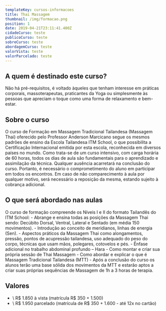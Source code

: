 ```yaml
---
templateKey: cursos-informacoes
title: Thai Massagem
thumbnail: /img/formacao.png
position: 1
date: 2019-04-21T23:11:41.400Z
cidadeCurso: teste
publicoCurso: teste
sobreCurso: teste
abordagemCurso: teste
valorVista: teste
valorParcelado: teste
---
```

## A quem é destinado este curso?

Não há pré-requisitos, é voltado àqueles que tenham interesse em práticas corporais, massoterapeutas, praticantes da Yoga ou simplesmente às pessoas que apreciam o toque como uma forma de relaxamento e bem-estar.

## Sobre o curso

O curso de Formação em Massagem Tradicional Tailandesa (Massagem Thai) oferecido pelo Professor Anderson Marcicano segue os mesmos padrões de ensino da Escola Tailandesa ITM School, o que possibilita a Certificação Internacional emitida por esta escola, reconhecida em diversos países no mundo. Como trata-se de um curso intensivo, com carga horária de 60 horas, todos os dias de aula são fundamentais para o aprendizado e assimilação da técnica. Qualquer ausência acarretará na conclusão do curso. Portanto, é necessário o comprometimento do aluno em participar em todos os encontros. Em caso de não comparecimento à aula por qualquer motivo, será necessário a reposição da mesma, estando sujeito à cobrança adicional.

## O que será abordado nas aulas

O curso de formação compreende os Níveis I e II do formato Tailandês do ITM School: - Abrange e ensina todas as posições da Massagem Thai sendo: Decúbito Dorsal, Ventral, Lateral e Sentado (em média 150 movimentos). - Introdução ao conceito de meridianos, linhas de energia (Sen). - Aspectos práticos da Massagem Thai como alongamentos, pressão, pontos de acupressão tailandesa, uso adequado do peso do corpo, técnicas que usam mãos, polegares, cotovelos e pés. - Ênfase adicional no trabalho abdominal profundo – Hara - Como montar e criar sua própria sessão de Thai Massagem - Como abordar e explicar o que é Massagem Tradicional Tailandesa (MTT) - Após a conclusão do curso os alunos terão uma base sólida dos movimentos da MTT e estarão aptos a criar suas próprias sequências de Massagem de 1h a 3 horas de terapia.

## Valores

* \    R$ 1.850 à vista (matrícula R$ 350 + 1.500)
* \    R$ 1.950 parcelado (matrícula de R$ 350 + 1.600 - até 12x no cartão)
